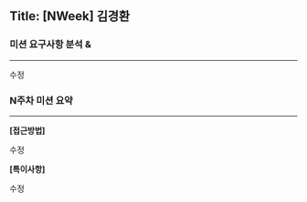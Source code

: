 ## Title: [NWeek] 김경환

### 미션 요구사항 분석 &

---

수정


### N주차 미션 요약

---

**[접근방법]**

수정



**[특이사항]**

수정
